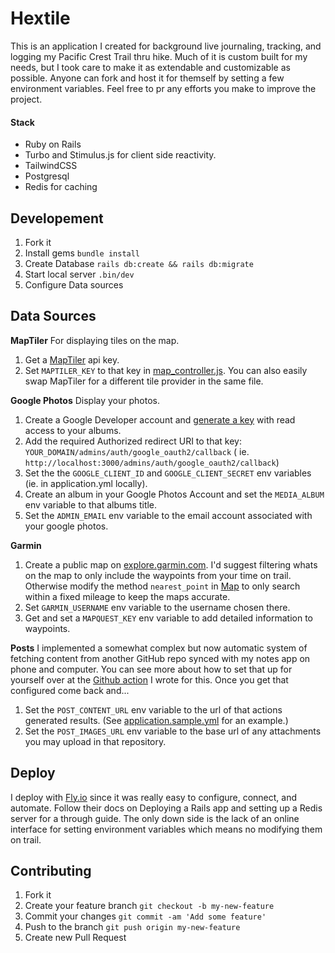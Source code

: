 # Hextile

This is an application I created for background live journaling, tracking, and logging my Pacific Crest Trail thru hike.
Much of it is custom built for my needs, but I took care to make it as extendable and customizable as possible. Anyone
can fork and host it for themself by setting a few environment variables. Feel free to pr any efforts you make to
improve the project.

#### Stack

- Ruby on Rails
- Turbo and Stimulus.js for client side reactivity.
- TailwindCSS
- Postgresql
- Redis for caching

## Developement

1. Fork it
2. Install gems `bundle install`
3. Create Database `rails db:create && rails db:migrate`
4. Start local server `.bin/dev`
5. Configure Data sources

## Data Sources

**MapTiler**
For displaying tiles on the map.

1. Get a [MapTiler](https://cloud.maptiler.com/account/keys/) api key.
2. Set `MAPTILER_KEY` to that key in [map_controller.js](app/javascript/controllers/map_controller.js). You can also
   easily swap MapTiler for a different tile provider in the same file.

**Google Photos**
Display your photos.

1. Create a Google Developer account and [generate a key](https://console.cloud.google.com/apis/credentials) with read
   access to your albums.
2. Add the required Authorized redirect URI to that key: `YOUR_DOMAIN/admins/auth/google_oauth2/callback` (
   ie. `http://localhost:3000/admins/auth/google_oauth2/callback`)
3. Set the the `GOOGLE_CLIENT_ID` and `GOOGLE_CLIENT_SECRET` env variables (ie. in application.yml locally).
4. Create an album in your Google Photos Account and set the `MEDIA_ALBUM` env variable to that albums title.
5. Set the `ADMIN_EMAIL` env variable to the email account associated with your google photos.

**Garmin**

1. Create a public map on [explore.garmin.com](explore.garmin.com). I'd suggest filtering whats on the map to only
   include the waypoints from your time on trail. Otherwise modify the method `nearest_point` in [Map](app/models/map.rb) to only search within a
   fixed mileage to keep the maps accurate.
2. Set `GARMIN_USERNAME` env variable to the username chosen there.
3. Get and set a `MAPQUEST_KEY` env variable to add detailed information to waypoints.

**Posts**
I implemented a somewhat complex but now automatic system of fetching content from another GitHub repo synced with my notes app on phone and computer.
You can see more about how to set that up for yourself over at the [Github action](https://github.com/4till2/generate-content-map-action) I wrote for this.
Once you get that configured come back and...
1. Set the `POST_CONTENT_URL` env variable to the url of that actions generated results. (See [application.sample.yml](config/application.sample.yml) for an example.)
2. Set the `POST_IMAGES_URL` env variable to the base url of any attachments you may upload in that repository.

## Deploy
I deploy with [Fly.io](fly.io) since it was really easy to configure, connect, and automate.
Follow their docs on Deploying a Rails app and setting up a Redis server for a through guide.
The only down side is the lack of an online interface for setting environment variables which means no modifying them on trail.

## Contributing

1. Fork it
2. Create your feature branch `git checkout -b my-new-feature`
3. Commit your changes `git commit -am 'Add some feature'`
4. Push to the branch `git push origin my-new-feature`
5. Create new Pull Request
